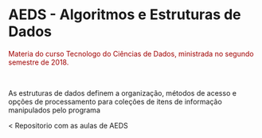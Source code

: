 <h1>AEDS - Algoritmos e Estruturas de Dados</h1>

<p style="color:#a00000;"> Materia do curso Tecnologo do Ciências de Dados, ministrada no segundo semestre de 2018.</p>
<br>
<p>As estruturas de dados definem a organização, métodos de acesso e opções de processamento para coleções de itens de informação manipulados pelo programa</p>




<
Repositorio com as aulas de AEDS



